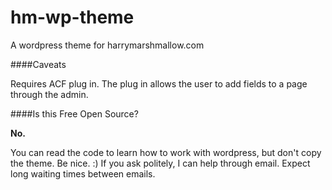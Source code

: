 # hm-wp-theme
A wordpress theme for harrymarshmallow.com


####Caveats

Requires ACF plug in. The plug in allows the user to add fields to a page through the admin.

####Is this Free Open Source?

**No.**

You can read the code to learn how to work with wordpress, but don't copy the theme. Be nice. :)
If you ask politely, I can help through email. Expect long waiting times between emails. 
